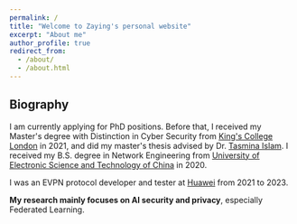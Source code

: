```yaml
---
permalink: /
title: "Welcome to Zaying's personal website"
excerpt: "About me"
author_profile: true
redirect_from: 
  - /about/
  - /about.html
---
```


## Biography
I am currently applying for PhD positions. Before that, I received my Master's degree with Distinction in Cyber Security from [King's College London](https://www.kcl.ac.uk/) in 2021, and did my master's thesis advised by Dr. [Tasmina Islam](https://www.kcl.ac.uk/people/tasmina-islam). I received my B.S. degree in Network Engineering from [University of Electronic Science and Technology of China](https://en.uestc.edu.cn/) in 2020. 

I was an EVPN protocol developer and tester at [Huawei](https://www.huawei.com/en/) from 2021 to 2023.

**My research mainly focuses on AI security and privacy**, especially Federated Learning.  


